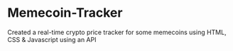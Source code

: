 # Memecoin-Tracker
Created a real-time crypto price tracker for some memecoins using HTML, CSS &amp; Javascript using an API
